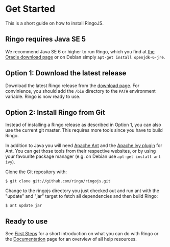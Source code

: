 # Get Started

This is a short guide on how to install RingoJS.

## Ringo requires Java SE 5

We recommend Java SE 6 or higher to run Ringo, which you find at [the Oracle download page](http://www.oracle.com/technetwork/java/javase/downloads/jdk6-jsp-136632.html) or on Debian simply `apt-get install openjdk-6-jre`.

## Option 1: Download the latest release

Download the latest Ringo release from the [download page](download). For convinience, you should add the `/bin` directory to the `PATH` environment variable. Ringo is now ready to use.

## Option 2: Install Ringo from Git

Instead of installing a Ringo release as described in Option 1, you can also use the current git master. This requires more tools since you have to build Ringo.

In addition to Java you will need [Apache Ant](http://ant.apache.org/) and the [Apache Ivy plugin](http://ant.apache.org/ivy/) for Ant. You can get those tools from their respective websites, or by using your favourite package manager (e.g. on Debian use `apt-get install ant ivy`).

Clone the Git repository with:

    $ git clone git://github.com/ringo/ringojs.git

Change to the ringojs directory you just checked out and run ant with the "update" and "jar" target to fetch all dependencies and then build Ringo:

    $ ant update jar

## Ready to use

See [First Steps](first_steps) for a short introduction on what you can do with Ringo or the [Documentation](documentation) page for an overview of all help resources.